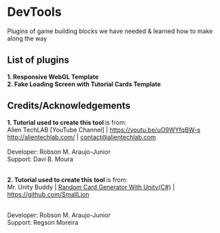# DevTools
Plugins of game building blocks we have needed &amp; learned how to make along the way

## List of plugins

<b>1. Responsive WebGL Template</b> <br>
<b>2. Fake Loading Screen with Tutorial Cards Template</b>

## Credits/Acknowledgements

<b>1. Tutorial used to create this tool </b> is from: <br>
Alien TechLAB [YouTube Channel] | https://youtu.be/uO9WYfqBW-s <br> http://alientechlab.com/ | contact@alientechlab.com <br><br>
   Developer: Robson M. Araujo-Junior<br>
   Support: Davi B. Moura<br><br> 
   
<b>2. Tutorial used to create this tool </b> is from: <br>
Mr. Unity Buddy | <a href="https://mr-unity-buddy.hashnode.dev/random-card-generator-with-unityc">Random Card Generator With Unity(C#)</a> | https://github.com/SmallLion <br><br>
   
   Developer: Robson M. Araujo-Junior<br>
   Support: Regson Moreira<br><br>
